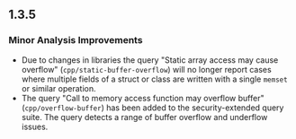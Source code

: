 ## 1.3.5

### Minor Analysis Improvements

* Due to changes in libraries the query "Static array access may cause overflow" (`cpp/static-buffer-overflow`) will no longer report cases where multiple fields of a struct or class are written with a single `memset` or similar operation.
* The query "Call to memory access function may overflow buffer" (`cpp/overflow-buffer`) has been added to the security-extended query suite. The query detects a range of buffer overflow and underflow issues.
